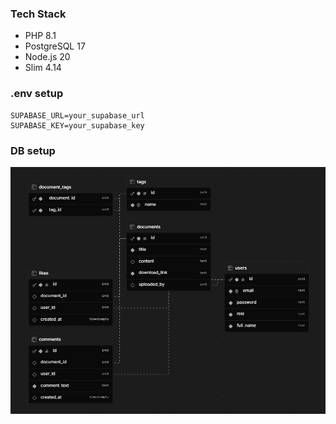 ### Tech Stack

-   PHP 8.1
-   PostgreSQL 17
-   Node.js 20
-   Slim 4.14

### .env setup

```
SUPABASE_URL=your_supabase_url
SUPABASE_KEY=your_supabase_key
```

### DB setup

![database](https://github.com/megait004/eaut-resource-sharing/blob/main/.github/database.png)
